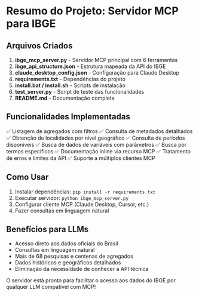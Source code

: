 # Resumo do Projeto: Servidor MCP para IBGE

## Arquivos Criados

1. **ibge_mcp_server.py** - Servidor MCP principal com 6 ferramentas
2. **ibge_api_structure.json** - Estrutura mapeada da API do IBGE  
3. **claude_desktop_config.json** - Configuração para Claude Desktop
4. **requirements.txt** - Dependências do projeto
5. **install.bat / install.sh** - Scripts de instalação
6. **test_server.py** - Script de teste das funcionalidades
7. **README.md** - Documentação completa

## Funcionalidades Implementadas

✅ Listagem de agregados com filtros
✅ Consulta de metadados detalhados  
✅ Obtenção de localidades por nível geográfico
✅ Consulta de períodos disponíveis
✅ Busca de dados de variáveis com parâmetros
✅ Busca por termos específicos
✅ Documentação inline via recurso MCP
✅ Tratamento de erros e limites da API
✅ Suporte a múltiplos clientes MCP

## Como Usar

1. Instalar dependências: `pip install -r requirements.txt`
2. Executar servidor: `python ibge_mcp_server.py`
3. Configurar cliente MCP (Claude Desktop, Cursor, etc.)
4. Fazer consultas em linguagem natural

## Benefícios para LLMs

- Acesso direto aos dados oficiais do Brasil
- Consultas em linguagem natural
- Mais de 68 pesquisas e centenas de agregados
- Dados históricos e geográficos detalhados
- Eliminação da necessidade de conhecer a API técnica

O servidor está pronto para facilitar o acesso aos dados do IBGE por qualquer LLM compatível com MCP!
